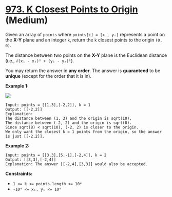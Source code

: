 # [973. K Closest Points to Origin][link] (Medium)

[link]: https://leetcode.com/problems/k-closest-points-to-origin/

Given an array of `points` where `points[i] = [xᵢ, yᵢ]` represents a point on the **X-Y** plane and
an integer `k`, return the `k` closest points to the origin `(0, 0)`.

The distance between two points on the **X-Y** plane is the Euclidean distance (i.e., `√(x₁ - x₂)² +
(y₁ - y₂)²`).

You may return the answer in **any order**. The answer is **guaranteed** to be **unique** (except
for the order that it is in).

**Example 1:**

![](https://assets.leetcode.com/uploads/2021/03/03/closestplane1.jpg)

```
Input: points = [[1,3],[-2,2]], k = 1
Output: [[-2,2]]
Explanation:
The distance between (1, 3) and the origin is sqrt(10).
The distance between (-2, 2) and the origin is sqrt(8).
Since sqrt(8) < sqrt(10), (-2, 2) is closer to the origin.
We only want the closest k = 1 points from the origin, so the answer is just [[-2,2]].
```

**Example 2:**

```
Input: points = [[3,3],[5,-1],[-2,4]], k = 2
Output: [[3,3],[-2,4]]
Explanation: The answer [[-2,4],[3,3]] would also be accepted.
```

**Constraints:**

- `1 <= k <= points.length <= 10⁴`
- `-10⁴ <= xᵢ, yᵢ <= 10⁴`

